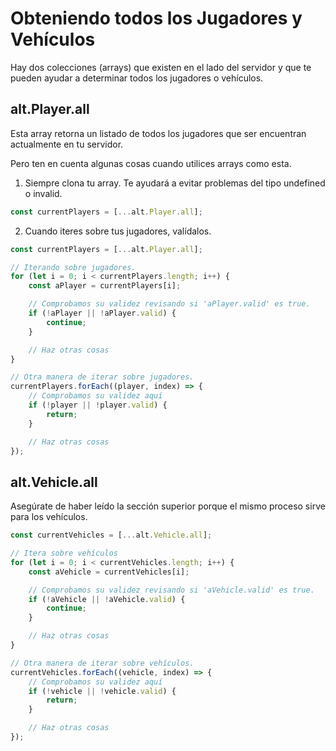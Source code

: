 # Obteniendo todos los Jugadores y Vehículos

Hay dos colecciones (arrays) que existen en el lado del servidor y que te pueden ayudar a determinar todos los jugadores o vehículos.

## alt.Player.all

Esta array retorna un listado de todos los jugadores que ser encuentran actualmente en tu servidor.

Pero ten en cuenta algunas cosas cuando utilices arrays como esta.

1. Siempre clona tu array. Te ayudará a evitar problemas del tipo undefined o invalid.

```js
const currentPlayers = [...alt.Player.all];
```

2. Cuando iteres sobre tus jugadores, valídalos.

```js
const currentPlayers = [...alt.Player.all];

// Iterando sobre jugadores.
for (let i = 0; i < currentPlayers.length; i++) {
    const aPlayer = currentPlayers[i];

    // Comprobamos su validez revisando si 'aPlayer.valid' es true.
    if (!aPlayer || !aPlayer.valid) {
        continue;
    }

    // Haz otras cosas
}

// Otra manera de iterar sobre jugadores.
currentPlayers.forEach((player, index) => {
    // Comprobamos su validez aquí
    if (!player || !player.valid) {
        return;
    }

    // Haz otras cosas
});
```

## alt.Vehicle.all

Asegúrate de haber leído la sección superior porque el mismo proceso sirve para los vehículos.

```js
const currentVehicles = [...alt.Vehicle.all];

// Itera sobre vehículos
for (let i = 0; i < currentVehicles.length; i++) {
    const aVehicle = currentVehicles[i];

    // Comprobamos su validez revisando si 'aVehicle.valid' es true.
    if (!aVehicle || !aVehicle.valid) {
        continue;
    }

    // Haz otras cosas
}

// Otra manera de iterar sobre vehículos.
currentVehicles.forEach((vehicle, index) => {
    // Comprobamos su validez aquí
    if (!vehicle || !vehicle.valid) {
        return;
    }

    // Haz otras cosas
});
```
